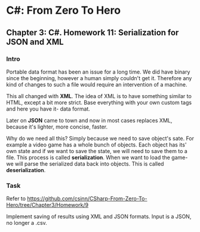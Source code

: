# C#: From Zero To Hero
## Chapter 3: C#. Homework 11: Serialization for JSON and XML
### Intro
Portable data format has been an issue for a long time. We did have binary since the beginning, however
a human simply couldn't get it. Therefore any kind of changes to such a file would require an intervention of a machine.

This all changed with **XML**. The idea of XML is to have something similar to HTML, except a bit more strict.
Base everything with your own custom tags and here you have it- data format.

Later on **JSON** came to town and now in most cases replaces XML, because it's lighter, more concise, faster.

Why do we need all this? Simply because we need to save object's sate. For example a video game has a whole bunch of objects.
Each object has its' own state and if we want to save the state, we will need to save them to a file.
This process is called **serialization**. When we want to load the game- we will parse the serialized data back into objects.
This is called **deserialization**.

### Task
Refer to https://github.com/csinn/CSharp-From-Zero-To-Hero/tree/Chapter3/Homework/9

Implement saving of results using XML and JSON formats. Input is a JSON, no longer a .csv.